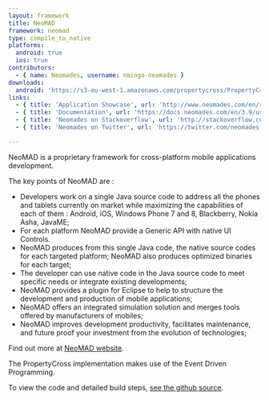 ```yaml
---
layout: framework
title: NeoMAD
framework: neomad
type: compile_to_native
platforms:
  android: true
  ios: true
contributors:
  - { name: Neomades, username: nmingo-neomades }
downloads:
  android: 'https://s3-eu-west-1.amazonaws.com/propertycross/PropertyCross-neomad-bef7a9b1ead5be19a932698168cdccf55aa8aabc.apk'#
links:
  - { title: 'Application Showcase', url: 'http://www.neomades.com/en/references/applications', description: 'A showcase of applications built by companies including Sony and L''Oréal using Neomades.' }
  - { title: 'Documentation', url: 'https://docs.neomades.com/en/3.9/user-guide/index.html', description: 'The official documentation describes everything that you should need to know to develop an application using Neomades in detail.' }
  - { title: 'Neomades on Stackoverflow', url: 'http://stackoverflow.com/questions/tagged/neomad', description: 'A variety of questions and answers relating to Neomades on Stackoverflow.' }
  - { title: 'Neomades on Twitter', url: 'https://twitter.com/neomades', description: 'The Neomades Twitter account posts about future updates, links to useful articles and announces new releases.' }

---
```


NeoMAD is a proprietary framework for cross-platform mobile applications development.

The key points of NeoMAD are :

* Developers work on a single Java source code to address all the phones and tablets currently on market while maximizing the capabilities of each of them : Android, iOS, Windows Phone 7 and 8, Blackberry, Nokia Asha, JavaME;
* For each platform NeoMAD provide a Generic API with native UI Controls. 
* NeoMAD produces from this single Java code, the native source codes for each targeted platform; NeoMAD also produces optimized binaries for each target;
* The developer can use native code in the Java source code to meet specific needs or integrate existing developments;
* NeoMAD provides a plugin for Eclipse to help to structure the development and production of mobile applications;
* NeoMAD offers an integrated simulation solution and merges tools offered by manufacturers of mobiles;
* NeoMAD improves development productivity, facilitates maintenance, and future proof your investment from the evolution of technologies;

Find out more at [NeoMAD website](http://www.neomades.com). 


The PropertyCross implementation makes use of the Event Driven Programming. 

To view the code and detailed build steps, <a href='{{ site.githuburl }}/tree/master/neomad'>see the github source</a>.
